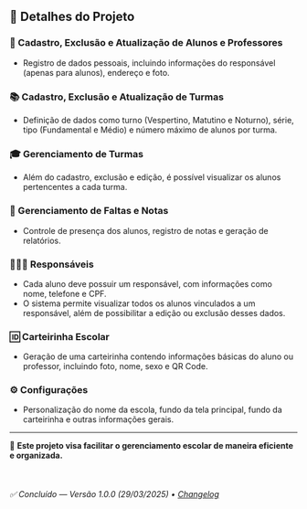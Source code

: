<h2>📌 Detalhes do Projeto</h2>

<h3>🏫 Cadastro, Exclusão e Atualização de Alunos e Professores</h3>
<ul>
    <li>Registro de dados pessoais, incluindo informações do responsável (apenas para alunos), endereço e foto.</li>
</ul>

<h3>📚 Cadastro, Exclusão e Atualização de Turmas</h3>
<ul>
    <li>Definição de dados como turno (Vespertino, Matutino e Noturno), série, tipo (Fundamental e Médio) e número máximo de alunos por turma.</li>
</ul>

<h3>🎓 Gerenciamento de Turmas</h3>
<ul>
    <li>Além do cadastro, exclusão e edição, é possível visualizar os alunos pertencentes a cada turma.</li>
</ul>

<h3>📝 Gerenciamento de Faltas e Notas</h3>
<ul>
    <li>Controle de presença dos alunos, registro de notas e geração de relatórios.</li>
</ul>

<h3>👨‍👩‍👦 Responsáveis</h3>
<ul>
    <li>Cada aluno deve possuir um responsável, com informações como nome, telefone e CPF.</li>
    <li>O sistema permite visualizar todos os alunos vinculados a um responsável, além de possibilitar a edição ou exclusão desses dados.</li>
</ul>

<h3>🆔 Carteirinha Escolar</h3>
<ul>
    <li>Geração de uma carteirinha contendo informações básicas do aluno ou professor, incluindo foto, nome, sexo e QR Code.</li>
</ul>

<h3>⚙️ Configurações</h3>
<ul>
    <li>Personalização do nome da escola, fundo da tela principal, fundo da carteirinha e outras informações gerais.</li>
</ul>

<hr>
<p>📌 <strong>Este projeto visa facilitar o gerenciamento escolar de maneira eficiente e organizada.</strong></p>

<br>
<h6>✅ Concluído — Versão 1.0.0 (29/03/2025) • <a href="Changelog.txt">Changelog</a></h6>

